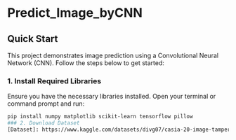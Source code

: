 # Predict_Image_byCNN

## Quick Start

This project demonstrates image prediction using a Convolutional Neural Network (CNN). Follow the steps below to get started:

### 1. Install Required Libraries

Ensure you have the necessary libraries installed. Open your terminal or command prompt and run:

```bash
pip install numpy matplotlib scikit-learn tensorflow pillow
### 2. Download Dataset
[Dataset]: https://www.kaggle.com/datasets/divg07/casia-20-image-tampering-detection-dataset
